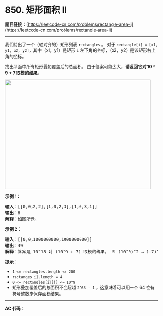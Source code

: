 # 850. 矩形面积 II

**题目链接：**[https://leetcode-cn.com/problems/rectangle-area-ii](https://leetcode-cn.com/problems/rectangle-area-ii)

---

<div class="content__1Y2H">
 <div class="notranslate">
  <p>我们给出了一个（轴对齐的）矩形列表&nbsp;<code>rectangles</code>&nbsp;。 对于&nbsp;<code>rectangle[i] = [x1, y1, x2, y2]</code>，其中（x1，y1）是矩形&nbsp;<code>i</code>&nbsp;左下角的坐标，（x2，y2）是该矩形右上角的坐标。</p> 
  <p>找出平面中所有矩形叠加覆盖后的总面积。 由于答案可能太大，<strong>请返回它对 10 ^ 9 + 7 取模的结果</strong>。</p> 
  <p><img style="height: 360px; width: 480px;" src="https://s3-lc-upload.s3.amazonaws.com/uploads/2018/06/06/rectangle_area_ii_pic.png" alt=""></p> 
  <p><strong>示例 1：</strong></p> 
  <pre class="language-text"><strong>输入：</strong>[[0,0,2,2],[1,0,2,3],[1,0,3,1]]
<strong>输出：</strong>6
<strong>解释：</strong>如图所示。
</pre> 
  <p><strong>示例 2：</strong></p> 
  <pre class="language-text"><strong>输入：</strong>[[0,0,1000000000,1000000000]]
<strong>输出：</strong>49
<strong>解释：</strong>答案是 10^18 对 (10^9 + 7) 取模的结果， 即 (10^9)^2 → (-7)^2 = 49 。
</pre> 
  <p><strong>提示：</strong></p> 
  <ul> 
   <li><code>1 &lt;= rectangles.length &lt;= 200</code></li> 
   <li><code>rectanges[i].length = 4</code></li> 
   <li><code>0 &lt;= rectangles[i][j] &lt;= 10^9</code></li> 
   <li>矩形叠加覆盖后的总面积不会超越&nbsp;<code>2^63 - 1</code>&nbsp;，这意味着可以用一个&nbsp;64 位有符号整数来保存面积结果。</li> 
  </ul> 
 </div>
</div>

---

**AC 代码：**

```java

```